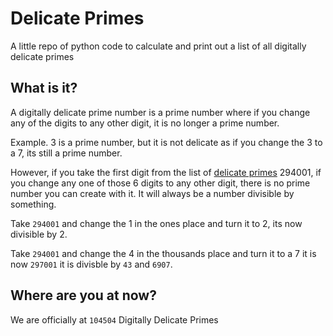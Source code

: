 # Delicate Primes

A little repo of python code to calculate and print out a list of all digitally delicate primes

## What is it?

A digitally delicate prime number is a prime number where if you change any of the digits to any other digit, it is no longer a prime number.

Example. 3 is a prime number, but it is not delicate as if you change the 3 to a 7, its still a prime number.

However, if you take the first digit from the list of [delicate primes](delicate-primes.txt) 294001, if you change any one of those 6 digits to any other digit, there is no prime number you can create with it. It will always be a number divisible by something.

Take `294001` and change the 1 in the ones place and turn it to 2, its now divisible by 2.

Take `294001` and change the 4 in the thousands place and turn it to a 7 it is now `297001` it is divisble by `43` and `6907`.

## Where are you at now?

We are officially at `104504` Digitally Delicate Primes
